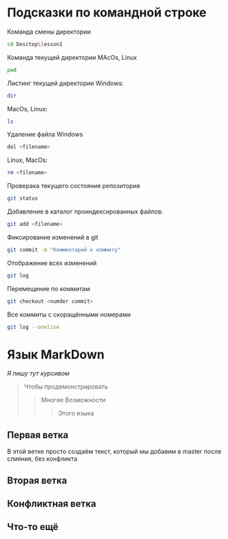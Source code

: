 # Подсказки по командной строке

Команда смены директории 
```sh
cd Desctop\lesson1
```

Команда текущей директории
MAcOs, Linux
```sh
pwd
```

Листинг текущей директории
Windows:
```sh
dir
```

MacOs, Linux:
```sh
ls
```

Удаление файла 
Windows
```sh
del <filename>
```

Linux, MacOs:
```sh
rm <filename>
```

Проверака текущего состояния репозитория
```sh
git status
```

Добавление в каталог проиндексированных файлов:
```sh
git add <filename>
```

Фиксирование изменений в git
```sh
git commit -m "Комментарий к коммиту"
```

Отображение всех изменений
```sh
git log
```

Перемещение по коммитам
```sh
git checkout <numder commit>
```

Все коммиты с скоращёнными номерами
```sh
git log --oneline
```


 # Язык MarkDown

 *Я пишу тут курсивом*

 > Чтобы продемонстрировать
 >>Многие Возможности
 >>> Этого языка

 ## Первая ветка

В этой ветке просто создаём текст, который мы добавим в master после слияния, без конфликта

 ## Вторая ветка

 ## Конфликтная ветка

 ## Что-то ещё
